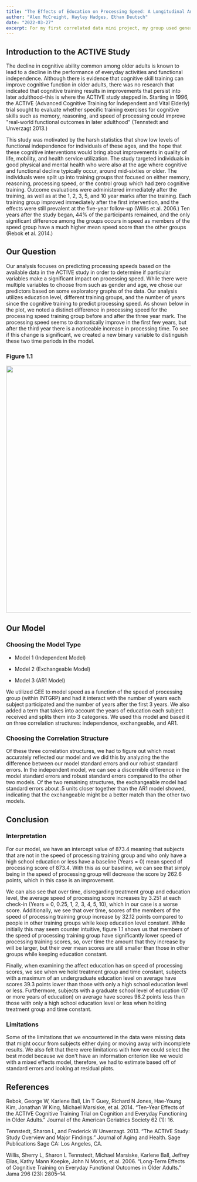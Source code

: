 ```yaml
---
title: "The Effects of Education on Processing Speed: A Longitudinal Analysis of the ACTIVE Study"
author: "Alex McCreight, Hayley Hadges, Ethan Deutsch"
date: "2022-03-27"
excerpt: For my first correlated data mini project, my group used generalized estimating equations to analyze how education affects processing speed using data from the ACTIVE study.
---
```








## Introduction to the ACTIVE Study 

The decline in cognitive ability common among older adults is known to lead to a decline in the performance of everyday activities and functional independence. Although there is evidence that cognitive skill training can improve cognitive function in older adults, there was no research that indicated that cognitive training results in improvements that persist into later adulthood–this is where the ACTIVE study stepped in. Starting in 1996, the ACTIVE (Advanced Cognitive Training for Independent and Vital Elderly) trial sought to evaluate whether specific training exercises for cognitive skills such as memory, reasoning, and speed of processing could improve "real-world functional outcomes in later adulthood" (Tennstedt and Unverzagt 2013.) 

This study was motivated by the harsh statistics that show low levels of functional independence for individuals of these ages, and the hope that these cognitive interventions would bring about improvements in quality of life, mobility, and health service utilization. The study targeted individuals in good physical and mental health who were also at the age where cognitive and functional decline typically occur, around mid-sixties or older. The individuals were split up into training groups that focused on either memory, reasoning, processing speed, or the control group which had zero cognitive training. Outcome evaluations were administered immediately after the training, as well as at the 1, 2, 3, 5, and 10 year marks after the training. Each training group improved immediately after the first intervention, and the effects were still prevalent at the five-year follow-up (Willis et al. 2006.) Ten years after the study began, 44% of the participants remained, and the only significant difference among the groups occurs in speed as members of the speed group have a much higher mean speed score than the other groups (Rebok et al. 2014.)


## Our Question 

Our analysis focuses on predicting processing speeds based on the available data in the ACTIVE study in order to determine if particular variables make a significant impact on processing speed. While there were multiple variables to choose from such as gender and age, we chose our predictors based on some exploratory graphs of the data. Our analysis utilizes education level, different training groups, and the number of years since the cognitive training to predict processing speed. As shown below in the plot, we noted a distinct difference in processing speed for the processing speed training group before and after the three year mark. The processing speed seems to dramatically improve in the first few years, but after the third year there is a noticeable increase in processing time. To see if this change is significant, we created a new binary variable to distinguish these two time periods in the model. 

### Figure 1.1

<img src="{{< blogdown/postref >}}index_files/figure-html/unnamed-chunk-3-1.png" width="672" />

## Our Model

### Choosing the Model Type


- Model 1 (Independent Model)



- Model 2 (Exchangeable Model)



- Model 3 (AR1 Model)



We utilized GEE to model speed as a function of the speed of processing group (within INTGRP) and had it interact with the number of years each subject participated and the number of years after the first 3 years. We also added a term that takes into account the years of education each subject received and splits them into 3 categories. We used this model and based it on three correlation structures: independence, exchangeable, and AR1.


### Choosing the Correlation Structure



Of these three correlation structures, we had to figure out which most accurately reflected our model and we did this by analyzing the the difference between our model standard errors and our robust standard errors. In the independent model, we can see a discernible difference in the model standard errors and robust standard errors compared to the other two models. Of the two remaining structures, the exchangeable model had standard errors about .5 units closer together than the AR1 model showed, indicating that the exchangeable might be a better match than the other two models.


## Conclusion


### Interpretation

For our model, we have an intercept value of 873.4 meaning that subjects that are not in the speed of processing training group and who only have a high school education or less have a baseline (Years = 0) mean speed of processing score of 873.4. With this as our baseline, we can see that simply being in the speed of processing group will decrease the score by 262.6 points, which in this case is an improvement.

We can also see that over time, disregarding treatment group and education level, the average speed of processing score increases by 3.251 at each check-in (Years = 0, 0.25, 1, 2, 3, 4, 5, 10), which in our case is a worse score. Additionally, we see that over time, scores of the members of the speed of processing training group increase by 32.12 points compared to people in other training groups while keep education level constant. While initially this may seem counter intuitive, figure 1.1 shows us that members of the speed of processing training group have significantly lower speed of processing training scores, so, over time the amount that they increase by will be larger, but their over mean scores are still smaller than those in other groups while keeping education constant. 

Finally, when examining the affect education has on speed of processing scores, we see when we hold treatment group and time constant, subjects with a maximum of an undergraduate education level on average have scores 39.3 points lower than those with only a high school education level or less. Furthermore, subjects with a graduate school level of education (17 or more years of education) on average have scores 98.2 points less than those with only a high school education level or less when holding treatment group and time constant. 


### Limitations

Some of the limitations that we encountered in the data were missing data that might occur from subjects either dying or moving away with incomplete results. We also felt that there were limitations with how we could select the best model because we don't have an information criterion like we would with a mixed effects model, therefore, we had to estimate based off of standard errors and looking at residual plots.


## References

Rebok, George W, Karlene Ball, Lin T Guey, Richard N Jones, Hae-Young Kim, Jonathan W King, Michael Marsiske, et al. 2014. “Ten-Year Effects of the ACTIVE Cognitive Training Trial on Cognition and Everyday Functioning in Older Adults.” Journal of the American Geriatrics Society 62 (1): 16.

Tennstedt, Sharon L, and Frederick W Unverzagt. 2013. “The ACTIVE Study: Study Overview and Major Findings.” Journal of Aging and Health. Sage Publications Sage CA: Los Angeles, CA.

Willis, Sherry L, Sharon L Tennstedt, Michael Marsiske, Karlene Ball, Jeffrey Elias, Kathy Mann Koepke, John N Morris, et al. 2006. “Long-Term Effects of Cognitive Training on Everyday Functional Outcomes in Older Adults.” Jama 296 (23): 2805–14.
